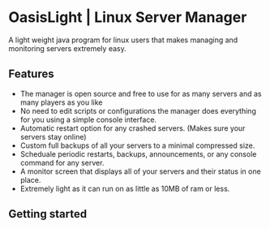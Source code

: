 # OasisLight | Linux Server Manager
A light weight java program for linux users that makes managing and monitoring servers extremely easy.

## Features
- The manager is open source and free to use for as many servers and as many players as you like
- No need to edit scripts or configurations the manager does everything for you using a simple console interface.
- Automatic restart option for any crashed servers. (Makes sure your servers stay online)
- Custom full backups of all your servers to a minimal compressed size.
- Scheduale periodic restarts, backups, announcements, or any console command for any server.
- A monitor screen that displays all of your servers and their status in one place.
- Extremely light as it can run on as little as 10MB of ram or less.

## Getting started

